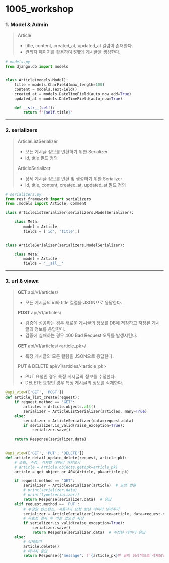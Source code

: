 # 1005_workshop

### 1. Model & Admin

> Article
>
> - title, content, created_at, updated_at 컬럼이 존재한다.
> - 관리자 페이지를 활용하여 5개의 게시글을 생성한다.

```python
# models.py
from django.db import models


class Article(models.Model):
    title = models.CharField(max_length=100)
    content = models.TextField()
    created_at = models.DateTimeField(auto_now_add=True)
    updated_at = models.DateTimeField(auto_now=True)

    def __str__(self):
        return f'{self.title}'
```

---

### 2. serializers

> ArticleListSerializer
>
> - 모든 게시글 정보를 반환하기 위한 Serializer
> - id, title 필드 정의
>
> ArticleSerializer
>
> - 상세 게시글 정보를 반환 및 생성하기 위한 Serializer
> - id, title, content, created_at, updated_at 필드 정의

```python
# serializers.py
from rest_framework import serializers
from .models import Article, Comment

class ArticleListSerializer(serializers.ModelSerializer):

    class Meta:
        model = Article
        fields = ['id', 'title',]
        

class ArticleSerializer(serializers.ModelSerializer):

    class Meta:
        model = Article
        fields = '__all__'    
```

---

### 3. url & views

> **GET** api/v1/articles/
>
> - 모든 게시글의 id와 title 컬럼을 JSON으로 응답한다.
>
> **POST**  api/v1/articles/
>
> - 검증에 성공하는 경우 새로운 게시글의 정보를 DB에 저장하고 저장된 게시글의 정보를 응답한다.
> - 검증에 실패하는 경우 400 Bad Request 오류를 발생시킨다.
>
> **GET** api/v1/articles/<article_pk>/
>
> - 특정 게시글의 모든 컬럼을 JSON으로 응답한다.
>
> PUT & DELETE api/v1/articles/<article_pk>
>
> - PUT 요청인 경우 특정 게시글의 정보를 수정한다.
> - DELETE 요청인 경우 특정 게시글의 정보를 삭제한다.

```python
@api_view(['GET', 'POST'])
def article_list_create(request):
    if request.method == 'GET':
        articles = Article.objects.all()
        serializer = ArticleListSerializer(articles, many=True)
    else:
        serializer = ArticleSerializer(data=request.data)
        if serializer.is_valid(raise_exception=True):
            serializer.save()
    
    return Response(serializer.data)


@api_view(['GET', 'PUT', 'DELETE'])
def article_detail_update_delete(request, article_pk):
    # 조회, 수정, 삭제할 데이터 가져오기 
    # article = Article.objects.get(pk=article_pk)
    article = get_object_or_404(Article, pk=article_pk)

    if request.method == 'GET':
        serializer = ArticleSerializer(article)  # 포맷 변환
        # print(serializer.data)
        # print(type(serializer))
        return Response(serializer.data)  # 응답
    elif request.method == 'PUT':
        # 수정할 인스턴스, 사용자가 요청 보낸 데이터 넣어주기
        serializer = ArticleSerializer(instance=article, data=request.data)  
        # 유효성 검사 후 이상 없으면 저장
        if serializer.is_valid(raise_exception=True):
            serializer.save()
            return Response(serializer.data)  # 수정된 데이터 응답
    else:
        # 삭제하기
        article.delete()
        # 메시지 응답
        return Response({'message': f'{article_pk}번 글이 정상적으로 삭제되었습니다.'})
```